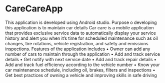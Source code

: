 # CareCareApp
This application is developed using Android studio. Purpose o developing this application is to maintain car details
Car care is a mobile application that provides exclusive service data to automatically display your service history and alert you when it’s time for scheduled maintenance such as oil changes, tire rotations, vehicle registration, and safety and emissions inspections. Features of the application includes
•	Owner can add any number of cars to maintain through the application
•	Add and track service details
•	Get notify with next service date
•	Add and track repair details
•	Add and track fuel efficiency according to the vehicle number
•	Know your car maintenance schedule, including oil, brakes, filters and inspections
•	Get best practices of owning a vehicle and improving skills in safe driving
